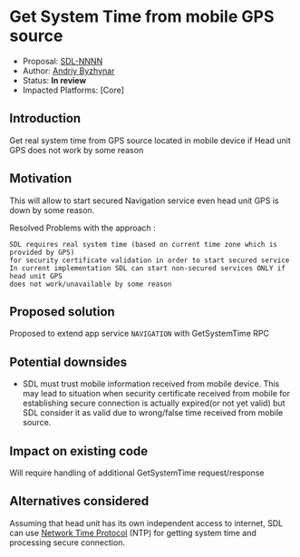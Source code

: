 
# Get System Time from mobile GPS source

* Proposal: [SDL-NNNN](NNNN-GetSystemTime_from_mobile_navigation_app.md)
* Author: [Andriy Byzhynar](https://github.com/AByzhynar)
* Status: **In review**
* Impacted Platforms: [Core]

## Introduction

Get real system time from GPS source located in mobile device if Head unit GPS does not work by some reason


## Motivation

This will allow to start secured Navigation service even head unit GPS is down by some reason. 


Resolved Problems with the approach :

    SDL requires real system time (based on current time zone which is provided by GPS) 
    for security certificate validation in order to start secured service
    In current implementation SDL can start non-secured services ONLY if head unit GPS 
    does not work/unavailable by some reason

## Proposed solution

Proposed to extend app service `NAVIGATION` with GetSystemTime RPC

 
## Potential downsides

 - SDL must trust mobile information received from mobile device. 
   This may lead to situation when security certificate received from mobile for establishing secure connection is actually expired(or not yet valid) 
   but SDL consider it as valid due to wrong/false time received from mobile source.

## Impact on existing code

 Will require handling of additional GetSystemTime request/response
 
## Alternatives considered

Assuming that head unit has its own independent access to internet, 
SDL can use [Network Time Protocol](https://en.wikipedia.org/wiki/Network_Time_Protocol) (NTP) for getting system time and processing secure connection.
